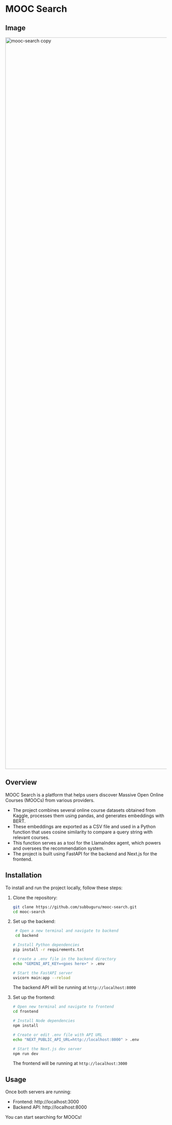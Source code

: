 # MOOC Search

## Image

<img width="2284" alt="mooc-search copy" src="https://github.com/user-attachments/assets/330c865f-aa34-473a-8005-43a2e22e3ca5" />

## Overview

MOOC Search is a platform that helps users discover Massive Open Online Courses (MOOCs) from various providers.

- The project combines several online course datasets obtained from Kaggle, processes them using pandas, and generates embeddings with BERT.
- These embeddings are exported as a CSV file and used in a Python function that uses cosine similarity to compare a query string with relevant courses.
- This function serves as a tool for the LlamaIndex agent, which powers and oversees the recommendation system.
- The project is built using FastAPI for the backend and Next.js for the frontend.

## Installation

To install and run the project locally, follow these steps:

1. Clone the repository:

   ```bash
   git clone https://github.com/subbuguru/mooc-search.git
   cd mooc-search
   ```

2. Set up the backend:

   ```bash
    # Open a new terminal and navigate to backend
    cd backend

   # Install Python dependencies
   pip install -r requirements.txt

   # create a .env file in the backend directory
   echo "GEMINI_API_KEY=<goes here>" > .env

   # Start the FastAPI server
   uvicorn main:app --reload
   ```

   The backend API will be running at `http://localhost:8000`

3. Set up the frontend:

   ```bash
   # Open new terminal and navigate to frontend
   cd frontend

   # Install Node dependencies
   npm install

   # Create or edit .env file with API URL
   echo "NEXT_PUBLIC_API_URL=http://localhost:8000" > .env

   # Start the Next.js dev server
   npm run dev
   ```

   The frontend will be running at `http://localhost:3000`

## Usage

Once both servers are running:

- Frontend: http://localhost:3000
- Backend API: http://localhost:8000

You can start searching for MOOCs!
